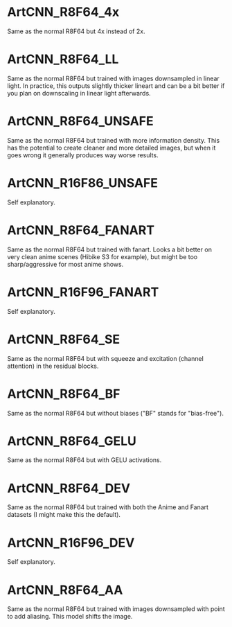 # ArtCNN_R8F64_4x
Same as the normal R8F64 but 4x instead of 2x.

# ArtCNN_R8F64_LL
Same as the normal R8F64 but trained with images downsampled in linear light. In practice, this outputs slightly thicker lineart and can be a bit better if you plan on downscaling in linear light afterwards.

# ArtCNN_R8F64_UNSAFE
Same as the normal R8F64 but trained with more information density. This has the potential to create cleaner and more detailed images, but when it goes wrong it generally produces way worse results.

# ArtCNN_R16F86_UNSAFE
Self explanatory.

# ArtCNN_R8F64_FANART
Same as the normal R8F64 but trained with fanart. Looks a bit better on very clean anime scenes (Hibike S3 for example), but might be too sharp/aggressive for most anime shows.

# ArtCNN_R16F96_FANART
Self explanatory.

# ArtCNN_R8F64_SE
Same as the normal R8F64 but with squeeze and excitation (channel attention) in the residual blocks.

# ArtCNN_R8F64_BF
Same as the normal R8F64 but without biases ("BF" stands for "bias-free").

# ArtCNN_R8F64_GELU
Same as the normal R8F64 but with GELU activations.

# ArtCNN_R8F64_DEV
Same as the normal R8F64 but trained with both the Anime and Fanart datasets (I might make this the default).

# ArtCNN_R16F96_DEV
Self explanatory.

# ArtCNN_R8F64_AA
Same as the normal R8F64 but trained with images downsampled with point to add aliasing. This model shifts the image.
